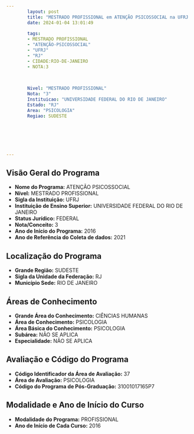 ```yaml
---
        layout: post
        title: "MESTRADO PROFISSIONAL em ATENÇÃO PSICOSSOCIAL na UFRJ  "
        date: 2024-01-04 13:01:49
     
        tags:
        - MESTRADO PROFISSIONAL
        - "ATENÇÃO-PSICOSSOCIAL"
        - "UFRJ"
        - "RJ"
        - CIDADE:RIO-DE-JANEIRO
        - NOTA:3
        
       

        Nivel: "MESTRADO PROFISSIONAL"
        Nota: "3"
        Instituicao: "UNIVERSIDADE FEDERAL DO RIO DE JANEIRO"
        Estado: "RJ"
        Area: "PSICOLOGIA"
        Regiao: SUDESTE
        
        
        
        
        
        
---
```

## Visão Geral do Programa
- **Nome do Programa:** ATENÇÃO PSICOSSOCIAL
- **Nível:** MESTRADO PROFISSIONAL
- **Sigla da Instituição:** UFRJ
- **Instituição de Ensino Superior:** UNIVERSIDADE FEDERAL DO RIO DE JANEIRO
- **Status Jurídico:** FEDERAL
- **Nota/Conceito:** 3
- **Ano de Início do Programa:** 2016
- **Ano de Referência do Coleta de dados:** 2021

## Localização do Programa
- **Grande Região:** SUDESTE
- **Sigla da Unidade da Federação:** RJ
- **Município Sede:** RIO DE JANEIRO

## Áreas de Conhecimento
- **Grande Área do Conhecimento:** CIÊNCIAS HUMANAS
- **Área de Conhecimento:** PSICOLOGIA
- **Área Básica do Conhecimento:** PSICOLOGIA
- **Subárea:** NÃO SE APLICA
- **Especialidade:** NÃO SE APLICA

## Avaliação e Código do Programa
- **Código Identificador da Área de Avaliação:** 37
- **Área de Avaliação:** PSICOLOGIA
- **Código do Programa de Pós-Graduação:** 31001017165P7


## Modalidade e Ano de Início do Curso
- **Modalidade do Programa:** PROFISSIONAL
- **Ano de Início de Cada Curso:** 2016

